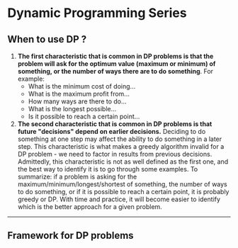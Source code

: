 # Dynamic Programming Series

## When to use DP ?

1. **The first characteristic that is common in DP problems is that the problem will ask for the optimum value (maximum or minimum) of something, or the number of ways there are to do something**. For example:
   - What is the minimum cost of doing...
   - What is the maximum profit from...
   - How many ways are there to do...
   - What is the longest possible...
   - Is it possible to reach a certain point...
2. **The second characteristic that is common in DP problems is that future "decisions" depend on earlier decisions.** Deciding to do something at one step may affect the ability to do something in a later step. This characteristic is what makes a greedy algorithm invalid for a DP problem - we need to factor in results from previous decisions. Admittedly, this characteristic is not as well defined as the first one, and the best way to identify it is to go through some examples.
   To summarize: if a problem is asking for the maximum/minimum/longest/shortest of something, the number of ways to do something, or if it is possible to reach a certain point, it is probably greedy or DP. With time and practice, it will become easier to identify which is the better approach for a given problem.

---

## Framework for DP problems
